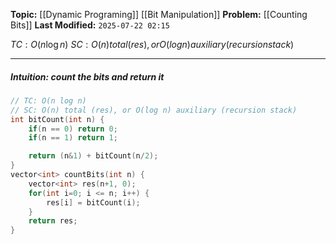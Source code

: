 **Topic:** [[Dynamic Programing]] [[Bit Manipulation]]
**Problem:**  [[Counting Bits]]
**Last Modified:**  `2025-07-22 02:15`

 $TC: O(n \log n)$
$SC: O(n) total (res), or O(log n) auxiliary (recursion stack)$

---
##### **Intuition**: count the bits and return it
 
```cpp
// TC: O(n log n)
// SC: O(n) total (res), or O(log n) auxiliary (recursion stack)
int bitCount(int n) {
	if(n == 0) return 0;
	if(n == 1) return 1;

	return (n&1) + bitCount(n/2);
}
vector<int> countBits(int n) {
	vector<int> res(n+1, 0);
	for(int i=0; i <= n; i++) {
		res[i] = bitCount(i);
	}
	return res;
}
```
